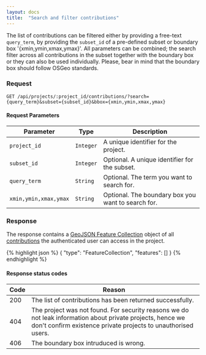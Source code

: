 ```yaml
---
layout: docs
title:  "Search and filter contributions"
---
```


The list of contributions can be filtered either by providing a free-text `query_term`, by providing the `subset_id` of a pre-defined subset or boundary box '{xmin,ymin,xmax,ymax}'. All parameters can be combined; the search filter across all contributions in the subset together with the boundary box or they can also be used individually. Please, bear in mind that the boundary box should follow OSGeo standards. 

### Request

```
GET /api/projects/:project_id/contributions/?search={query_term}&subset={subset_id}&bbox={xmin,ymin,xmax,ymax}
```

#### Request Parameters

Parameter               | Type        | Description
----------------------- |-------------|--------------------------------------
`project_id`            | `Integer`   | A unique identifier for the project.
`subset_id`             | `Integer`   | Optional. A unique identifier for the subset.
`query_term`            | `String`    | Optional. The term you want to search for.
`xmin,ymin,xmax,ymax`   | `String`    | Optional. The boundary box you want to search for.

### Response

The response contains a [GeoJSON Feature Collection](http://geojson.org/geojson-spec.html#feature-collection-objects) object of all [contributions](contribution-response.html) the authenticated user can access in the project.

{% highlight json %}
{
    "type": "FeatureCollection",
    "features": []
}
{% endhighlight %}

#### Response status codes

Code  |  Reason
------|-----------------------------------------
 200  |  The list of contributions has been returned successfully.
 404  |  The project was not found. For security reasons we do not leak information about private projects, hence we don't confirm existence private projects to unauthorised users.
 406  |  The boundary box intruduced is wrong.
